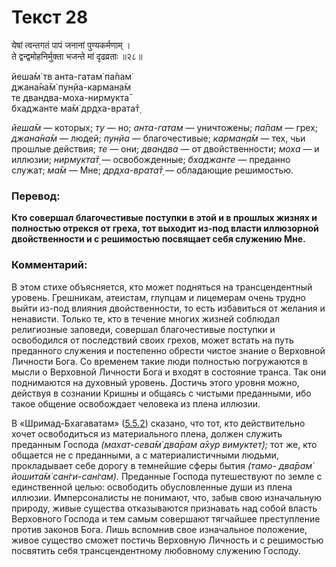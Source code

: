# Текст 28

येषां त्वन्तगतं पापं जनानां पुण्यकर्मणाम् ।  
ते द्वन्द्वमोहनिर्मुक्ता भजन्ते मां दृढव्रताः ॥२८॥

йеша̄м̇ тв анта-гатам̇ па̄пам̇  
джана̄на̄м̇ пун̣йа-карман̣а̄м  
те двандва-моха-нирмукта̄  
бхаджанте ма̄м̇ др̣д̣ха-врата̄т̣

_йеша̄м_ — которых; _ту_ — но; _анта-гатам_ — уничтожены; _па̄пам_ — грех; _джана̄на̄м_ — людей; _пун̣йа_ — благочестивые; _карман̣а̄м_ — тех, чьи прошлые действия; _те_ — они; _двандва_ — от двойственности; _моха_ — и иллюзии; _нирмукта̄т̣_ — освобожденные; _бхаджанте_ — преданно служат; _ма̄м_ — Мне; _др̣д̣ха-врата̄т̣_ — обладающие решимостью.

### Перевод:

**Кто совершал благочестивые поступки в этой и в прошлых жизнях и полностью отрекся от греха, тот выходит из-под власти иллюзорной двойственности и с решимостью посвящает себя служению Мне.**

### Комментарий:

В этом стихе объясняется, кто может подняться на трансцендентный уровень. Грешникам, атеистам, глупцам и лицемерам очень трудно выйти из-под влияния двойственности, то есть избавиться от желания и ненависти. Только те, кто в течение многих жизней соблюдал религиозные заповеди, совершал благочестивые поступки и освободился от последствий своих грехов, может встать на путь преданного служения и постепенно обрести чистое знание о Верховной Личности Бога. Со временем такие люди полностью погружаются в мысли о Верховной Личности Бога и входят в состояние транса. Так они поднимаются на духовный уровень. Достичь этого уровня можно, действуя в сознании Кришны и общаясь с чистыми преданными, ибо такое общение освобождает человека из плена иллюзии.

В «Шримад-Бхагаватам» ([5.5.2](#)) сказано, что тот, кто действительно хочет освободиться из материального плена, должен служить преданным Господа _(махат-сева̄м̇ два̄рам а̄хур вимуктет̣);_ тот же, кто общается не с преданными, а с материалистичными людьми, прокладывает себе дорогу в темнейшие сферы бытия _(тамо- два̄рам̇ йошита̄м̇ сан̇ги-сан̇гам)._ Преданные Господа путешествуют по земле с единственной целью: освободить обусловленные души из плена иллюзии. Имперсоналисты не понимают, что, забыв свою изначальную природу, живые существа отказываются признавать над собой власть Верховного Господа и тем самым совершают тягчайшее преступление против законов Бога. Лишь вспомнив свое изначальное положение, живое существо сможет постичь Верховную Личность и с решимостью посвятить себя трансцендентному любовному служению Господу.